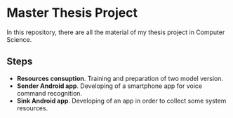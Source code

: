 # Master Thesis Project

In this repository, there are all the material of my thesis project in Computer Science. 

## Steps

- **Resources consuption**. Training and preparation of two model version. 
- **Sender Android app**. Developing of a smartphone app for voice command recognition.
- **Sink Android app**. Developing of an app in order to collect some system resources.